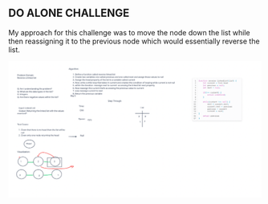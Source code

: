 ## DO ALONE CHALLENGE

My approach for this challenge was to move the node down the list while then reassigning it to the previous node which would essentially reverse the list.



![interview challenge](../assets/reversal2.png)
